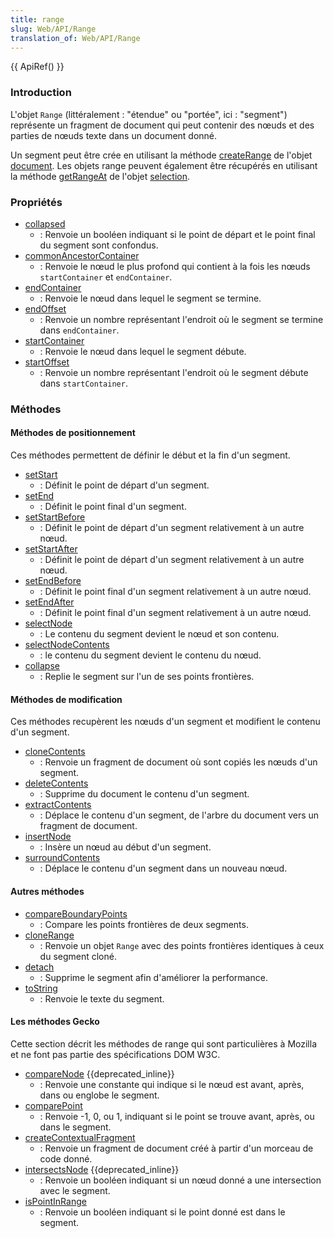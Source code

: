 ```yaml
---
title: range
slug: Web/API/Range
translation_of: Web/API/Range
---
```


{{ ApiRef() }}

### Introduction

L'objet `Range` (littéralement : "étendue" ou "portée", ici : "segment") représente un fragment de document qui peut contenir des nœuds et des parties de nœuds texte dans un document donné.

Un segment peut être crée en utilisant la méthode [createRange](/fr/docs/Web/API/document/createRange) de l'objet [document](/fr/docs/Web/API/document). Les objets range peuvent également être récupérés en utilisant la méthode [getRangeAt](/fr/docs/Web/API/Selection/getRangeAt) de l'objet [selection](/fr/docs/Web/API/Selection).

### Propriétés

- [collapsed](/fr/docs/Web/API/range/collapsed)
  - : Renvoie un booléen indiquant si le point de départ et le point final du segment sont confondus.
- [commonAncestorContainer](/fr/docs/Web/API/range/commonAncestorContainer)
  - : Renvoie le nœud le plus profond qui contient à la fois les nœuds `startContainer` et `endContainer`.
- [endContainer](/fr/docs/Web/API/range/endContainer)
  - : Renvoie le nœud dans lequel le segment se termine.
- [endOffset](/fr/docs/Web/API/range/endOffset)
  - : Renvoie un nombre représentant l'endroit où le segment se termine dans `endContainer`.
- [startContainer](/fr/docs/Web/API/range/startContainer)
  - : Renvoie le nœud dans lequel le segment débute.
- [startOffset](/fr/docs/Web/API/range/startOffset)
  - : Renvoie un nombre représentant l'endroit où le segment débute dans `startContainer`.

### Méthodes

#### Méthodes de positionnement

Ces méthodes permettent de définir le début et la fin d'un segment.

- [setStart](/fr/docs/Web/API/range/setStart)
  - : Définit le point de départ d'un segment.
- [setEnd](/fr/docs/Web/API/range/setEnd)
  - : Définit le point final d'un segment.
- [setStartBefore](/fr/docs/Web/API/range/setStartBefore)
  - : Définit le point de départ d'un segment relativement à un autre nœud.
- [setStartAfter](/fr/docs/Web/API/range/setStartAfter)
  - : Définit le point de départ d'un segment relativement à un autre nœud.
- [setEndBefore](/fr/docs/Web/API/range/setEndBefore)
  - : Définit le point final d'un segment relativement à un autre nœud.
- [setEndAfter](/fr/docs/Web/API/range/setEndAfter)
  - : Définit le point final d'un segment relativement à un autre nœud.
- [selectNode](/fr/docs/Web/API/range/selectNode)
  - : Le contenu du segment devient le nœud et son contenu.
- [selectNodeContents](/fr/docs/Web/API/range/selectNodeContents)
  - : le contenu du segment devient le contenu du nœud.
- [collapse](/fr/docs/Web/API/range/collapse)
  - : Replie le segment sur l'un de ses points frontières.

#### Méthodes de modification

Ces méthodes recupèrent les nœuds d'un segment et modifient le contenu d'un segment.

- [cloneContents](/fr/docs/Web/API/range/cloneContents)
  - : Renvoie un fragment de document où sont copiés les nœuds d'un segment.
- [deleteContents](/fr/docs/Web/API/range/deleteContents)
  - : Supprime du document le contenu d'un segment.
- [extractContents](/fr/docs/Web/API/range/extractContents)
  - : Déplace le contenu d'un segment, de l'arbre du document vers un fragment de document.
- [insertNode](/fr/docs/Web/API/range/insertNode)
  - : Insère un nœud au début d'un segment.
- [surroundContents](/fr/docs/Web/API/range/surroundContents)
  - : Déplace le contenu d'un segment dans un nouveau nœud.

#### Autres méthodes

- [compareBoundaryPoints](/fr/docs/Web/API/range/compareBoundaryPoints)
  - : Compare les points frontières de deux segments.
- [cloneRange](/fr/docs/Web/API/range/cloneRange)
  - : Renvoie un objet `Range` avec des points frontières identiques à ceux du segment cloné.
- [detach](/fr/docs/Web/API/range/detach)
  - : Supprime le segment afin d'améliorer la performance.
- [toString](/fr/docs/Web/API/range/toString)
  - : Renvoie le texte du segment.

#### Les méthodes Gecko

Cette section décrit les méthodes de range qui sont particulières à Mozilla et ne font pas partie des spécifications DOM W3C.

- [compareNode](/fr/docs/Web/API/range/compareNode) {{deprecated_inline}}
  - : Renvoie une constante qui indique si le nœud est avant, après, dans ou englobe le segment.
- [comparePoint](/fr/docs/Web/API/range/comparePoint)
  - : Renvoie -1, 0, ou 1, indiquant si le point se trouve avant, après, ou dans le segment.
- [createContextualFragment](/fr/docs/Web/API/range/createContextualFragment)
  - : Renvoie un fragment de document créé à partir d'un morceau de code donné.
- [intersectsNode](/fr/docs/Web/API/range/intersectsNode) {{deprecated_inline}}
  - : Renvoie un booléen indiquant si un nœud donné a une intersection avec le segment.
- [isPointInRange](/fr/docs/Web/API/range/isPointInRange)
  - : Renvoie un booléen indiquant si le point donné est dans le segment.
